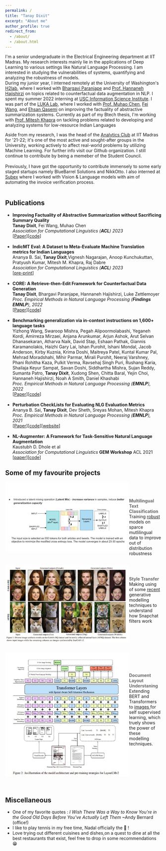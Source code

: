 ```yaml
---
permalink: /
title: "Tanay Dixit"
excerpt: "About me"
author_profile: true
redirect_from: 
  - /about/
  - /about.html
---
```


I'm a senior undergraduate in the Electrical Engineering department at IIT Madras. My research interests mainly lie in the applications of Deep Learning to various settings like Natural Language Processing. I am interested in studying the vulnerabilities of systems, quantifying and analyzing the robustness of models. <br> During my junior year, I interned remotely at the University of Washington's [H2lab](https://h2lab.cs.washington.edu/), where I worked with [Bhargavi Paranjape](https://bhargaviparanjape.github.io/) and [Prof. Hannaneh Hajishirzi](https://homes.cs.washington.edu/~hannaneh/) on topics related to counterfactual data augmentation in NLP. I spent my summer 2022 interning at [USC Information Science Institute](https://www.isi.edu/). I was part of the [LUKA Lab](https://luka-group.github.io/), where I worked with [Prof. Muhao Chen](https://muhaochen.github.io/), [Fei Wang](https://feiwang96.github.io/), and [Ehsan Qasemi](https://proska.github.io/) on improving the factuality of abstractive summarization systems. Currently as part of my Btech thesis, I'm working with [Prof. Mitesh Khapra](https://www.cse.iitm.ac.in/~miteshk/) on tackling problems related to developing and analyzing systems for low-resource Indian Languages

Aside from my research, I was the head of the [Analytics Club](https://github.com/analytics-club-iitm) at IIT Madras for '21-22; it's one of the most active and sought-after groups in the University, working actively to affect real-world problems by utilizing Machine Learning. For further info visit our Github organization. I still continue to contribute by being a memeber of the Student Council.<br> <br> Previously, I have got the opportunity to contribute immensely to some early staged startups namely BlueBarrel Solutions and NikkOtto. I also interned at [Subex](https://www.subex.com/ai-labs/) where I worked with Vision & Language models with aim of automating the invoice verification process. <br><br>

## Publications
+ **Improving Factuality of Abstractive Summarization without Sacrificing Summary Quality** <br>
**Tanay Dixit**, Fei Wang, Muhao Chen <br>
*Association for Computational Linguistics (**ACL**) 2023* <br>
[[Paper](https://arxiv.org/pdf/2305.14981.pdf)][[code](https://github.com/tanay2001/EFactSum)] <br><br>
+ **IndicMT Eval: A Dataset to Meta-Evaluate Machine Translation metrics for Indian Languages** <br>
Ananya B. Sai, **Tanay Dixit**,Vignesh Nagarajan, Anoop Kunchukuttan, Pratyush Kumar, Mitesh M. Khapra, Raj Dabre <br>
*Association for Computational Linguistics (**ACL**) 2023* <br>
[[pre-print](https://arxiv.org/abs/2212.10180)] <br><br>
+ **CORE: A Retrieve-then-Edit Framework for Counterfactual Data Generation** <br>
**Tanay Dixit**, Bhargavi Paranjape, Hannaneh Hajishirzi, Luke Zettlemoyer <br>
*Proc. Empirical Methods in Natural Language Processing (**Findings EMNLP**), 2022* <br>
[[Paper](https://arxiv.org/abs/2210.04873)][[code](https://github.com/tanay2001/CORE)] <br><br>
+ **Benchmarking generalization via in-context instructions on 1,600+ language tasks** <br>
Yizhong Wang, Swaroop Mishra, Pegah Alipoormolabashi, Yeganeh Kordi, Amirreza Mirzaei, Anjana Arunkumar, Arjun Ashok, Arut Selvan Dhanasekaran, Atharva Naik, David Stap, Eshaan Pathak, Giannis Karamanolakis, Haizhi Gary Lai, Ishan Purohit, Ishani Mondal, Jacob Anderson, Kirby Kuznia, Krima Doshi, Maitreya Patel, Kuntal Kumar Pal, Mehrad Moradshahi, Mihir Parmar, Mirali Purohit, Neeraj Varshney, Phani Rohitha Kaza, Pulkit Verma, Ravsehaj Singh Puri, Rushang Karia, Shailaja Keyur Sampat, Savan Doshi, Siddhartha Mishra, Sujan Reddy, Sumanta Patro, **Tanay Dixit**, Xudong Shen, Chitta Baral, Yejin Choi, Hannaneh Hajishirzi, Noah A Smith, Daniel Khashabi <br>
*Proc. Empirical Methods in Natural Language Processing (**EMNLP**), 2022* <br>
[[Paper](https://arxiv.org/abs/2204.07705)][[code](https://github.com/allenai/natural-instructions)]<br><br>
+ **Perturbation CheckLists for Evaluating NLG Evaluation Metrics** <br>
Ananya B. Sai, **Tanay Dixit**, Dev Sheth, Sreyas Mohan, Mitesh Khapra <br>
*Proc. Empirical Methods in Natural Language Processing (**EMNLP**), 2021* <br>
[[Paper](http://arxiv.org/abs/2109.05771)][[code](https://github.com/iitmnlp/EvalEval)][[website](https://iitmnlp.github.io/EvalEval/)] <br><br>
+ **NL-Augmenter: A Framework for Task-Sensitive Natural Language Augmentation** <br>
Kaustubh D. Dhole et al <br> 
*Association for Computational Linguistics* **GEM Workshop** ACL 2021 <br>
[[paper](https://arxiv.org/abs/2112.02721)][[code](https://github.com/GEM-benchmark/NL-Augmenter)]<br>


## Some of my favourite projects
<p>
  <a href="https://github.com/vasudevgupta7/Bridgei2i-Winning-Solutions" title="Redirect to homepage">
    <img align="left" src="images/text_stuff.jpg" width="400px"/>
  </a>
</p>
<br><br> <br>
<span align ='center' style="color:DimGray; font-weight:700">Multilingual Text Classification </span> <br>
 Training <a href="https://arxiv.org/pdf/2012.15699.pdf">robust</a> models on sparce mutlilingual data to improve out of distribution robustness

<br clear="left"/>
<br> 
<p>
  <a href="https://github.com/analytics-club-iitm/MiniProject-Style-Transfer" title="Redirect to homepage">
    <img align="left" src="images/starganv2.jpg" width="400px"/>
  </a>
</p>
<br><br>
<span align ='center' style="color:DimGray; font-weight:700" >Style Transfer </span><br> Making using of some <a href="https://arxiv.org/abs/1912.01865">recent</a> generative modelling techniques to understand how Snapchat filters work

<br clear="left"/>
<br>
<p>
  <a href="https://github.com/tanay2001/Subex-Hackathon" title="Redirect to homepage">
    <img align="left" src="images/layoutlm.jpg" width="400px" height ="400px"/>
  </a>
</p>
<br><br> <br>
<p >
<span align ='center' style="color:DimGray; font-weight:700">Document Layout Understaning </span> <br> 
Extending BERT and Transformers to <a href ="https://arxiv.org/abs/2012.14740">images </a> for self supervised learning, which truely shows the power of these modelling techniques.
</p>

<br clear="left"/>
<br><br>


## Miscellaneous
- One of my favorite quotes : *I Wish There Was a Way to Know You're in the Good Old Days Before You've Actually Left Them* ~Andy Bernard (office!)
- I like to play tennis in my free time, Nadal officially the 🐐 ! 
- Love trying out different cuisines and dishes,on a quest to dine at all the best restaurants that exist, feel free to drop in some recommendations 😁
